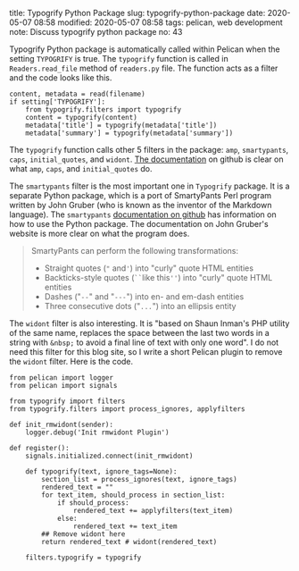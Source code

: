 title: Typogrify Python Package
slug: typogrify-python-package
date: 2020-05-07 08:58
modified: 2020-05-07 08:58
tags: pelican, web development
note: Discuss typogrify python package
no: 43

Typogrify Python package is automatically called within Pelican when the setting 
`TYPOGRIFY` is true. The `typogrify` function is called in `Readers.read_file` 
method of `readers.py` file. The function acts as a filter and the code looks like 
this. 

```
content, metadata = read(filename)
if setting['TYPOGRIFY']:
    from typogrify.filters import typogrify
    content = typogrify(content)
    metadata['title'] = typogrify(metadata['title'])
    metadata['summary'] = typogrify(metadata['summary']) 
```

The `typogrify` function calls other 5 filters in the package: `amp`, `smartypants`, `caps`, 
`initial_quotes`, and `widont`. 
[The documentation](https://github.com/mintchaos/typogrify) 
on github is clear on what `amp`, `caps`, and `initial_quotes` do. 

The `smartypants` filter is the most important one in `Typogrify` package. It is a 
separate Python package, which is a port of SmartyPants 
Perl program written by John Gruber (who is known as the inventor of the Markdown language). 
The `smartypants` [documentation on github](https://github.com/leohemsted/smartypants.py) 
has information on how to use the Python package. 
The documentation on John Gruber's website is more clear on what the program does. 

> SmartyPants can perform the following transformations:
> 
> - Straight quotes (<code>"</code> and<code>'</code>) into "curly" quote HTML entities
> - Backticks-style quotes (<code>``</code>like this<code>''</code>) into "curly" quote HTML entities
> - Dashes ("<code>--</code>" and "<code>---</code>") into en- and em-dash entities
> - Three consecutive dots ("<code>...</code>") into an ellipsis entity


The `widont` filter is also interesting. It is "based on Shaun Inman's PHP utility 
of the same name, replaces the space between the last two words in a string with 
<code>&</code><code>nbsp;</code> to avoid a final line of text with only one word". 
I do not need this filter for this blog site, so I write a short Pelican plugin to remove 
the `widont` filter. Here is the code. 

```
from pelican import logger
from pelican import signals

from typogrify import filters
from typogrify.filters import process_ignores, applyfilters

def init_rmwidont(sender):
    logger.debug('Init rmwidont Plugin')

def register():
    signals.initialized.connect(init_rmwidont)

    def typogrify(text, ignore_tags=None):
        section_list = process_ignores(text, ignore_tags)
        rendered_text = ""
        for text_item, should_process in section_list:
            if should_process:
                rendered_text += applyfilters(text_item)
            else:
                rendered_text += text_item
        ## Remove widont here 
        return rendered_text # widont(rendered_text)

    filters.typogrify = typogrify

```


